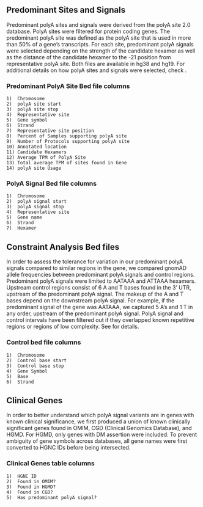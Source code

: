 ## Predominant Sites and Signals
Predominant polyA sites and signals were derived from the polyA site 2.0 database. PolyA sites were filtered for protein coding genes.  The predominant polyA site was defined as the polyA site that is used in more than 50% of a gene’s transcripts. For each site, predominant polyA signals were selected depending on the strength of the candidate hexamer as well as the distance of the candidate hexamer to the -21 position from representative polyA site. Both files are available in hg38 and hg19. For additional details on how polyA sites and signals were selected, check <Paper>.

### Predominant PolyA Site Bed file columns
    1)  Chromosome 
    2)  polyA site start
    3)  polyA site stop
    4)  Representative site 
    5)  Gene symbol
    6)  Strand
    7)  Representative site position
    8)  Percent of Samples supporting polyA site
    9)  Number of Protocols supporting polyA site
    10) Annotated location
    11) Candidate Hexamers
    12) Average TPM of PolyA Site
    13) Total average TPM of sites found in Gene
    14) polyA site Usage


### PolyA Signal Bed file columns
    1)  Chromosome 
    2)  polyA signal start
    3)  polyA signal stop
    4)  Representative site
    5)  Gene name
    6)  Strand
    7)  Hexamer

## Constraint Analysis Bed files
In order to assess the tolerance for variation in our predominant polyA signals compared to similar regions in the gene, we compared gnomAD allele frequencies between predominant polyA signals and control regions. Predominant polyA signals were limited to AATAAA and ATTAAA hexamers. Upstream control regions consist of 6 A and T bases found in the 3’ UTR, upstream of the predominant polyA signal. The makeup of the A and T bases depend on the downstream polyA signal. For example, if the predominant signal of the gene was AATAAA, we captured 5 A’s and 1 T in any order, upstream of the predominant polyA signal. PolyA signal and control intervals have been filtered out if they overlapped known repetitive regions or regions of low complexity. See <paper> for details.

### Control bed file columns
    1)  Chromosome 
    2)  Control base start
    3)  Control base stop
    4)  Gene Symbol
    5)  Base
    6)  Strand


## Clinical Genes
In order to better understand which polyA signal variants are in genes with known clinical significance, we first produced a union of known clinically significant genes found in OMIM, CGD (Clinical Genomics Database), and HGMD. For HGMD, only genes with DM assertion were included. To prevent ambiguity of gene symbols across databases, all gene names were first converted to HGNC IDs before being intersected. 

### Clinical Genes table columns
    1)  HGNC ID
    2)  Found in OMIM?
    3)  Found in HGMD?
    4)  Found in CGD?
    5)  Has predominant polyA signal?

